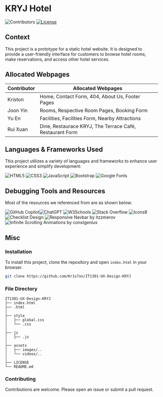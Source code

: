 # KRYJ Hotel

![Contributors](https://img.shields.io/badge/Contributors-Kriston%2C%20Joon%20Yin%2C%20Yu%20En%2C%20%26%20Rui%20Xuan-white)
[![License](https://img.shields.io/badge/license-MIT-green.svg?style=round-square)](LICENSE)

## Context

This project is a prototype for a static hotel website. It is designed to provide a user-friendly interface for customers to browse hotel rooms, make reservations, and access other hotel services.

## Allocated Webpages

| Contributor | Allocated Webpages                                   |
|-------------|------------------------------------------------------|
| Kriston     | Home, Contact Form, 404, About Us, Footer Pages      |
| Joon Yin    | Rooms, Respective Room Pages, Booking Form           |
| Yu En       | Facilities, Facilities Form, Nearby Attractions      |
| Rui Xuan    | Dine, Restaurace KRYJ, The Terrace Café, Restaurant Form |

## Languages & Frameworks Used

This project utilizes a variety of languages and frameworks to enhance user experience and simplify development:

![HTML5](https://img.shields.io/badge/HTML5-E34F26?style=for-the-badge&logo=html5&logoColor=white)
![CSS3](https://img.shields.io/badge/CSS3-1572B6?style=for-the-badge&logo=css3&logoColor=white)
![JavaScript](https://img.shields.io/badge/JavaScript-F7DF1E?style=for-the-badge&logo=javascript&logoColor=black)
![Bootstrap](https://img.shields.io/badge/Bootstrap-7952B3?style=for-the-badge&logo=bootstrap&logoColor=white)
![Google Fonts](https://img.shields.io/badge/Google_Fonts-4285F4?style=for-the-badge&logo=google&logoColor=white)


## Debugging Tools and Resources

Most of the resources we referenced from are as shown below:

![GitHub Copilot](https://img.shields.io/badge/GitHub%20Copilot-FFFFFF?style=for-the-badge&logo=github&logoColor=24292E)![ChatGPT](https://img.shields.io/badge/ChatGPT-000000?style=for-the-badge&logo=OpenAI&logoColor=white)
![W3Schools](https://img.shields.io/badge/W3Schools-4C9A2A?style=for-the-badge&logo=W3Schools&logoColor=white)
![Stack Overflow](https://img.shields.io/badge/Stack%20Overflow-F58025?style=for-the-badge&logo=stack-overflow&logoColor=white)
![Icons8](https://img.shields.io/badge/Icons8-00C4CC?style=for-the-badge&logo=Icons8&logoColor=white)
![Checklist Design](https://img.shields.io/badge/Checklist%20Design-FF6D6D?style=for-the-badge&logo=checklist&logoColor=white)
![Responsive Navbar by itzzmerov](https://img.shields.io/badge/Responsive%20Navbar%20by%20itzzmerov-24292E?style=for-the-badge&logo=github&logoColor=white)
![Infinite Scrolling Animations by constgenius](https://img.shields.io/badge/Infinite%20Scrolling%20Animations%20by%20constgenius-24292E?style=for-the-badge&logo=github&logoColor=white)

## Misc

### Installation

To install this project, clone the repository and open `index.html` in your browser.

```bash
git clone https://github.com/Kr1s7on/IT1301-UX-Design-KRYJ
```

### File Directory

```plaintext
IT1301-UX-Design-KRYJ
├── index.html
├── .html
│ 
├── style
│   ├── global.css
│   └── .css
│ 
├── js
│   ├── .js
│ 
├── assets
│   ├── images/..
│   └── videos/..
│
├── LICENSE 
└── README.md
```

### Contributing

Contributions are welcome. Please open an issue or submit a pull request.
